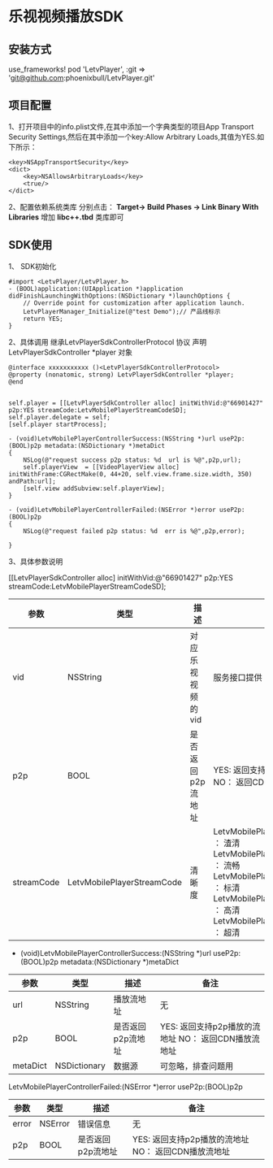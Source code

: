 乐视视频播放SDK
=============
安装方式
------------
use_frameworks!
pod 'LetvPlayer', :git => 'git@github.com:phoenixbull/LetvPlayer.git'

项目配置
------------
1、打开项目中的info.plist文件,在其中添加一个字典类型的项目App Transport Security Settings,然后在其中添加一个key:Allow Arbitrary Loads,其值为YES.如下所示：

```
<key>NSAppTransportSecurity</key>
<dict>
    <key>NSAllowsArbitraryLoads</key>
    <true/>
</dict>
```
2、配置依赖系统类库
分别点击：
__Target-> Build Phases -> Link Binary With Libraries__ 
增加
__libc++.tbd__ 
类库即可

SDK使用
-------
1、 SDK初始化
```
#import <LetvPlayer/LetvPlayer.h>
- (BOOL)application:(UIApplication *)application didFinishLaunchingWithOptions:(NSDictionary *)launchOptions {
    // Override point for customization after application launch.
    LetvPlayerManager_Initialize(@"test Demo");// 产品线标示
    return YES;
}
```

2、具体调用
继承LetvPlayerSdkControllerProtocol 协议
声明 LetvPlayerSdkController *player 对象

```
@interface xxxxxxxxxxx ()<LetvPlayerSdkControllerProtocol>
@property (nonatomic, strong) LetvPlayerSdkController *player;
@end


self.player = [[LetvPlayerSdkController alloc] initWithVid:@"66901427" p2p:YES streamCode:LetvMobilePlayerStreamCodeSD];
self.player.delegate = self;
[self.player startProcess];

- (void)LetvMobilePlayerControllerSuccess:(NSString *)url useP2p:(BOOL)p2p metadata:(NSDictionary *)metaDict
{
    NSLog(@"request success p2p status: %d  url is %@",p2p,url);
    self.playerView  = [[VideoPlayerView alloc] initWithFrame:CGRectMake(0, 44+20, self.view.frame.size.width, 350) andPath:url];
    [self.view addSubview:self.playerView];
}

- (void)LetvMobilePlayerControllerFailed:(NSError *)error useP2p:(BOOL)p2p
{
    NSLog(@"request failed p2p status: %d  err is %@",p2p,error);

}
```

3、具体参数说明

[[LetvPlayerSdkController alloc] initWithVid:@"66901427" p2p:YES streamCode:LetvMobilePlayerStreamCodeSD];



| 参数 | 类型 | 描述  | 备注 |
| ------------- | ------------- | ------------- | ------------- |
| vid | NSString  | 对应乐视视频的vid  | 服务接口提供  |
| p2p  | BOOL  | 是否返回p2p流地址  | YES: 返回支持p2p播放的流地址  NO： 返回CDN播放流地址  |
| streamCode  | LetvMobilePlayerStreamCode  | 清晰度  | LetvMobilePlayerStreamCodeLD ： 渣清  LetvMobilePlayerStreamCodeMD ： 流畅 LetvMobilePlayerStreamCodeSD ： 标清  LetvMobilePlayerStreamCodeHD ： 高清 LetvMobilePlayerStreamCodeTD ： 超清   |

- (void)LetvMobilePlayerControllerSuccess:(NSString *)url useP2p:(BOOL)p2p metadata:(NSDictionary *)metaDict

| 参数 | 类型 | 描述  | 备注 |
| ------------- | ------------- | ------------- | ------------- |
| url | NSString  | 播放流地址  | 无  |
| p2p  | BOOL  | 是否返回p2p流地址  | YES: 返回支持p2p播放的流地址  NO： 返回CDN播放流地址  |
| metaDict  | NSDictionary | 数据源  | 可忽略，排查问题用  |

LetvMobilePlayerControllerFailed:(NSError *)error useP2p:(BOOL)p2p

| 参数 | 类型 | 描述  | 备注 |
| ------------- | ------------- | ------------- | ------------- |
| error | NSError  | 错误信息  | 无  |
| p2p  | BOOL  | 是否返回p2p流地址  | YES: 返回支持p2p播放的流地址  NO： 返回CDN播放流地址  |



